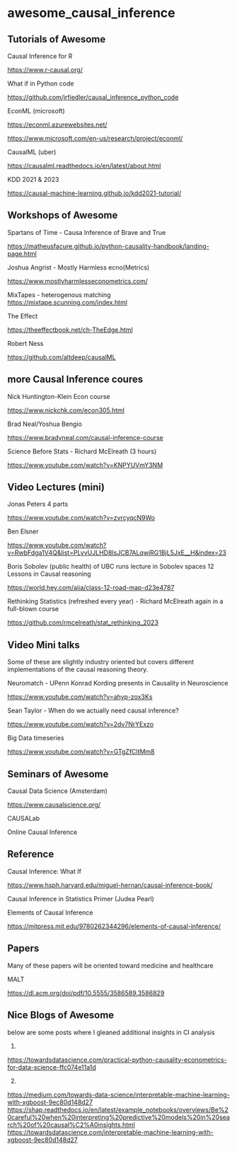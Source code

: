 # awesome_causal_inference

## Tutorials of Awesome
Causal Inference for R

https://www.r-causal.org/

What if in Python code

https://github.com/jrfiedler/causal_inference_python_code

EconML (microsoft)

https://econml.azurewebsites.net/

https://www.microsoft.com/en-us/research/project/econml/

CausalML (uber)

https://causalml.readthedocs.io/en/latest/about.html

KDD 2021 & 2023

https://causal-machine-learning.github.io/kdd2021-tutorial/

## Workshops of Awesome
Spartans of Time - Causa Inference of Brave and True

https://matheusfacure.github.io/python-causality-handbook/landing-page.html

Joshua Angrist - Mostly Harmless ecno(Metrics)

https://www.mostlyharmlesseconometrics.com/

MixTapes - heterogenous matching
https://mixtape.scunning.com/index.html

The Effect

https://theeffectbook.net/ch-TheEdge.html

Robert Ness

https://github.com/altdeep/causalML

## more Causal Inference coures 
Nick Huntington-Klein Econ course

https://www.nickchk.com/econ305.html

Brad Neal/Yoshua Bengio

https://www.bradyneal.com/causal-inference-course

Science Before Stats - Richard McElreath (3 hours)

https://www.youtube.com/watch?v=KNPYUVmY3NM

## Video Lectures (mini)
Jonas Peters 4 parts

https://www.youtube.com/watch?v=zvrcyqcN9Wo

Ben Elsner

https://www.youtube.com/watch?v=RwbFdga1V4Q&list=PLyvUJLHD8IsJCB7ALqwjRG1BjL5JxE__H&index=23

Boris Sobolev (public health) of UBC runs lecture in Sobolev spaces
12 Lessons in Causal reasoning

https://world.hey.com/aiia/class-12-road-map-d23e4787


Rethinking Statistics (refreshed every year) - Richard McElreath again in a full-blown course

https://github.com/rmcelreath/stat_rethinking_2023

## Video Mini talks ##
Some of these are slightly industry oriented but covers different implementations of the causal reasoning theory.

Neuromatch - UPenn Konrad Kording presents in Causality in Neuroscience

https://www.youtube.com/watch?v=ahyp-zox3Ks

Sean Taylor - When do we actually need causal inference?

https://www.youtube.com/watch?v=2dv7NrYExzo

Big Data timeseries

https://www.youtube.com/watch?v=GTgZfCltMm8

## Seminars of Awesome
Causal Data Science (Amsterdam)

https://www.causalscience.org/

CAUSALab

Online Causal Inference

## Reference
Causal Inference: What If

https://www.hsph.harvard.edu/miguel-hernan/causal-inference-book/

Causal Inference in Statistics Primer (Judea Pearl)

Elements of Causal Inference

https://mitpress.mit.edu/9780262344296/elements-of-causal-inference/

## Papers
Many of these papers will be oriented toward medicine and healthcare

MALT

https://dl.acm.org/doi/pdf/10.5555/3586589.3586829




## Nice Blogs of Awesome

below are some posts where I gleaned additional insights in CI analysis

1.
https://towardsdatascience.com/practical-python-causality-econometrics-for-data-science-ffc074e11a1d

2.
https://medium.com/towards-data-science/interpretable-machine-learning-with-xgboost-9ec80d148d27
https://shap.readthedocs.io/en/latest/example_notebooks/overviews/Be%20careful%20when%20interpreting%20predictive%20models%20in%20search%20of%20causal%C2%A0insights.html
https://towardsdatascience.com/interpretable-machine-learning-with-xgboost-9ec80d148d27